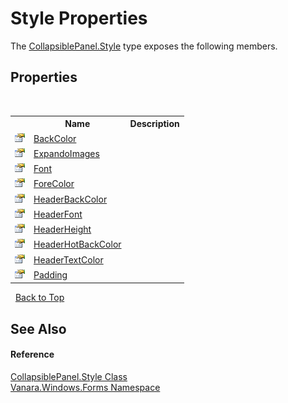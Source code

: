 # Style Properties
 

The <a href="8a8b4c74-f83a-5173-bb37-d6b7056176a4">CollapsiblePanel.Style</a> type exposes the following members.


## Properties
&nbsp;<table><tr><th></th><th>Name</th><th>Description</th></tr><tr><td>![Public property](media/pubproperty.gif "Public property")</td><td><a href="8c7bfe68-2507-6622-e1ae-883ffe792022">BackColor</a></td><td /></tr><tr><td>![Public property](media/pubproperty.gif "Public property")</td><td><a href="ba0985ba-2b78-b34c-8641-00faf2bced33">ExpandoImages</a></td><td /></tr><tr><td>![Public property](media/pubproperty.gif "Public property")</td><td><a href="b25202c3-7065-2063-8c88-50b19634d9bf">Font</a></td><td /></tr><tr><td>![Public property](media/pubproperty.gif "Public property")</td><td><a href="415b29f6-2d5d-d9e2-f44f-89630dca5fc2">ForeColor</a></td><td /></tr><tr><td>![Public property](media/pubproperty.gif "Public property")</td><td><a href="0e851603-292b-1325-d936-357a7e45b4ac">HeaderBackColor</a></td><td /></tr><tr><td>![Public property](media/pubproperty.gif "Public property")</td><td><a href="1cd1d847-5f79-3803-1786-daf2f0974c79">HeaderFont</a></td><td /></tr><tr><td>![Public property](media/pubproperty.gif "Public property")</td><td><a href="abb1bf8c-440a-aca2-570f-18b04abaf65d">HeaderHeight</a></td><td /></tr><tr><td>![Public property](media/pubproperty.gif "Public property")</td><td><a href="ea8700c2-c922-1159-ae8a-598427baf040">HeaderHotBackColor</a></td><td /></tr><tr><td>![Public property](media/pubproperty.gif "Public property")</td><td><a href="c3ae7c3c-a339-0a65-cc1d-edca5cf0d057">HeaderTextColor</a></td><td /></tr><tr><td>![Public property](media/pubproperty.gif "Public property")</td><td><a href="78e71804-dd2a-8aa0-9b5a-4663d359f197">Padding</a></td><td /></tr></table>&nbsp;
<a href="#style-properties">Back to Top</a>

## See Also


#### Reference
<a href="8a8b4c74-f83a-5173-bb37-d6b7056176a4">CollapsiblePanel.Style Class</a><br /><a href="c580cf52-4028-70db-28d0-f9b1abc03861">Vanara.Windows.Forms Namespace</a><br />